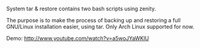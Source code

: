 System tar & restore contains two bash scripts using zenity.

The purpose is to make the process of backing up and restoring a full GNU/Linux installation easier, 
using tar. Only Arch Linux supported for now.

Demo: http://www.youtube.com/watch?v=a5woJYaWKlU